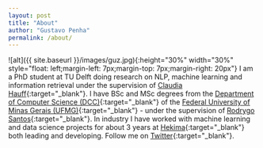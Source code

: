 ```yaml
---
layout: post
title: "About"
author: "Gustavo Penha"
permalink: /about/
---
```


![alt]({{ site.baseurl }}/images/guz.jpg){:height="30%" width="30%" style="float: left;margin-left: 7px;margin-top: 7px;margin-right: 20px"} I am a PhD student at TU Delft doing research on NLP, machine learning and information retrieval under the supervision of [Claudia Hauff](https://chauff.github.io/){:target="_blank"}. I have BSc and MSc degrees from the [Department of Computer Science (DCC)](http://www.dcc.ufmg.br/){:target="_blank"} of the [Federal University of Minas Gerais (UFMG)](http://www.ufmg.br/){:target="_blank"} - under the supervision of [Rodrygo Santos](https://homepages.dcc.ufmg.br/~rodrygo/){:target="_blank"}. In industry I have worked with machine learning and data science projects for about 3 years at [Hekima](http://www.hekima.com/en/){:target="_blank"} both leading and developing. Follow me on [Twitter](https://twitter.com/_Guz_){:target="_blank"}.
